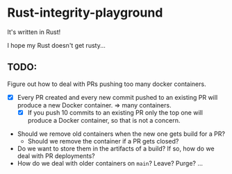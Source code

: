 # Rust-integrity-playground
It's written in Rust!

I hope my Rust doesn't get rusty...

## TODO:
Figure out how to deal with PRs pushing too many docker containers.

* [x] Every PR created and every new commit pushed to an existing PR will produce a new Docker container. => many containers.
  * [x] If you push 10 commits to an existing PR only the top one will produce a Docker container, so that is not a concern.
* Should we remove old containers when the new one gets build for a PR?
  * Should we remove the container if a PR gets closed?
* Do we want to store them in the artifacts of a build? If so, how do we deal with PR deployments?
* How do we deal with older containers on `main`? Leave? Purge? ...
